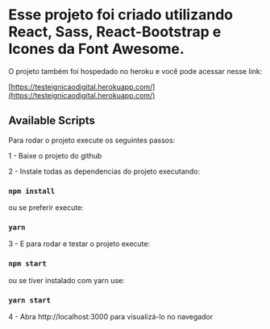 # Esse projeto foi criado utilizando React, Sass, React-Bootstrap e Icones da Font Awesome.


O projeto também foi hospedado no heroku e você pode acessar nesse link:

[https://testeignicaodigital.herokuapp.com/](https://testeignicaodigital.herokuapp.com/)
## Available Scripts

Para rodar o projeto execute os seguintes passos:

1 - Baixe o projeto do github

2 - Instale todas as dependencias do projeto executando:

### `npm install`

ou se preferir execute:

### `yarn`

3 - E para rodar e testar o projeto execute:

### `npm start`

ou se tiver instalado com yarn use:

### `yarn start`

4 - Abra http://localhost:3000 para visualizá-lo no navegador